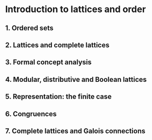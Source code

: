 # Introduction to lattices and order

## 1. Ordered sets
## 2. Lattices and complete lattices
## 3. Formal concept analysis
## 4. Modular, distributive and Boolean lattices
## 5. Representation: the finite case
## 6. Congruences
## 7. Complete lattices and Galois connections
